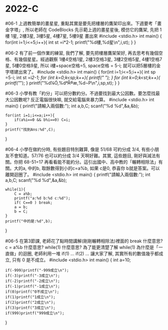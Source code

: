 # 2022-C
#06-1
上週教簡單的畫星星, 重點其實是要先把樓層的鷹架印出來。下週要考「畫金字塔」, 所以老師在 CodeBlocks 先示範上週的畫星星後, 模仿它的鷹架, 先把 1樓 1星, 2樓3星, 3樓5星, 4樓7星, 5樓9星 畫出來
#include <stdio.h>
int main()
{
    for(int i=1;i<=5;i++){
        int st =i*2-1;
        printf("%d樓,%d星\n",i,st);
    }
}


#06-2
有了前一個作業的練習, 我們了解, 要先把樓層鷹架架好, 再去思考有幾個空格、有幾個星星。經過觀察 1樓4空格1星, 2樓3空格3星, 3樓2空格5星, 4樓1空格7星, 5樓0空格9星, 所以 i樓+space空格=5, space空格 = 5-i; 就可以把5層樓的金字塔建出來了。
#include <stdio.h>
int main()
{
    for(int i=1;i<=5;i++){
        int sp =5-i;
        int st =i*2-1;
        for (int k=0;k<sp;k++){
            printf(" ");
        }
        for (int k=0;k<st;k++){
            printf("*");
    }
    printf("%d¼Ó,%dªÅ®æ,%d¬P\n",i,sp,st);
}
}


#06-3
小學有教「約分」可以把分數約分。不過要找到最大公因數。要怎麼找最大公因數呢? 反正電腦很快嘛, 就交給電腦來暴力算。
#include <stdio.h>
int main()
{
    printf("請輸入兩個數:");
    int a,b,C;
    scanf("%d %d",&a,&b);

    for(int i=1;i<=a;i++){
        if(a%i==0 && b%i==0) C=i;
    }
    printf("找到Ans:%d",C);
}


#06-4
小學在做約分時, 有些題目特別難算, 像是 51/68 可約分成 3/4, 有些小朋友不會知道。57/76 也可以約分成 3/4 天啊好難。其實, 這些題目, 剛好與減法有關。你把 68-51=17 再看看能不能約分。這引出國中、高中教的「輾轉相除法」有關。大的a, 中的b, 取餘數得到小的c=a%b, 如果 c是0, 恭喜你 b就是答案。可以離開迴圈了。
#include <stdio.h>
int main()
{
    printf("請輸入兩個數:");
    int a,b,C;
    scanf("%d %d",&a,&b);

    while(1){
        C = a%b;
        printf("a:%d b:%d c:%d");
        if( C==0 ) break;
        a = b;
        b = C;
    }
    printf("中的是:%d",b);
}


#06-5
在第3節課, 老師花了點時間講解(剛剛輾轉相除法)裡面的 break 什麼意思? c = a%b 什麼意思? while(1) 什麼意思? 為了能更清楚了解 while(1) 為什麼是「一直做」的迴圈, 老師利用一堆 if(1) ... if(2) ... 讓大家了解, 其實所有的數值幾乎都成立, 只有 0 是不成立。
#include <stdio.h>
int main()
{
    int a=10;

    if(-999)printf("-999成立\n");
    if(-3)printf("-3成立\n");
    if(-2)printf("-2成立\n");
    if(-1)printf("-1成立\n");
    if(0)printf("0不成立\n");
    if(1)printf("1成立\n");
    if(2)printf("2成立\n");
    if(3)printf("3成立\n");
    if(999)printf("999成立\n");
}
